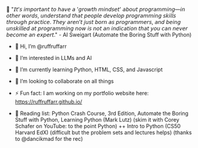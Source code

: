 🌱 "𝘐𝘵’𝘴 𝘪𝘮𝘱𝘰𝘳𝘵𝘢𝘯𝘵 𝘵𝘰 𝘩𝘢𝘷𝘦 𝘢 '𝘨𝘳𝘰𝘸𝘵𝘩 𝘮𝘪𝘯𝘥𝘴𝘦𝘵' 𝘢𝘣𝘰𝘶𝘵 𝘱𝘳𝘰𝘨𝘳𝘢𝘮𝘮𝘪𝘯𝘨—𝘪𝘯 𝘰𝘵𝘩𝘦𝘳 𝘸𝘰𝘳𝘥𝘴, 𝘶𝘯𝘥𝘦𝘳𝘴𝘵𝘢𝘯𝘥 𝘵𝘩𝘢𝘵 𝘱𝘦𝘰𝘱𝘭𝘦 𝘥𝘦𝘷𝘦𝘭𝘰𝘱 𝘱𝘳𝘰𝘨𝘳𝘢𝘮𝘮𝘪𝘯𝘨 𝘴𝘬𝘪𝘭𝘭𝘴 𝘵𝘩𝘳𝘰𝘶𝘨𝘩 𝘱𝘳𝘢𝘤𝘵𝘪𝘤𝘦. 𝘛𝘩𝘦𝘺 𝘢𝘳𝘦𝘯’𝘵 𝘫𝘶𝘴𝘵 𝘣𝘰𝘳𝘯 𝘢𝘴 𝘱𝘳𝘰𝘨𝘳𝘢𝘮𝘮𝘦𝘳𝘴, 𝘢𝘯𝘥 𝘣𝘦𝘪𝘯𝘨 𝘶𝘯𝘴𝘬𝘪𝘭𝘭𝘦𝘥 𝘢𝘵 𝘱𝘳𝘰𝘨𝘳𝘢𝘮𝘮𝘪𝘯𝘨 𝘯𝘰𝘸 𝘪𝘴 𝘯𝘰𝘵 𝘢𝘯 𝘪𝘯𝘥𝘪𝘤𝘢𝘵𝘪𝘰𝘯 𝘵𝘩𝘢𝘵 𝘺𝘰𝘶 𝘤𝘢𝘯 𝘯𝘦𝘷𝘦𝘳 𝘣𝘦𝘤𝘰𝘮𝘦 𝘢𝘯 𝘦𝘹𝘱𝘦𝘳𝘵." - AI Sweigart (Automate the Boring Stuff with Python)

- 👋 Hi, I’m @ruffruffarr
- 👀 I’m interested in LLMs and AI 
- 💎 I’m currently learning Python, HTML, CSS, and Javascript
- 💞️ I’m looking to collaborate on all things 
- ⚡ Fun fact: I am working on my portfolio website here: https://ruffruffarr.github.io/
  
- 📖 Reading list: Python Crash Course, 3rd Edition, Automate the Boring Stuff with Python, Learning Python (Mark Lutz) (skim it with Corey Schafer on YouTube: to the point Python) ++ Intro to Python (CS50 Harvard EdX) (difficult but the problem sets and lectures helps) (thanks to @dancikmad for the rec)

<!---
ruffruffarr/ruffruffarr is a ✨ special ✨ repository because its `README.md` (this file) appears on your GitHub profile.
You can click the Preview link to take a look at your changes.
--->
